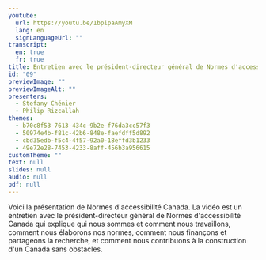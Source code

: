 ```yaml
---
youtube:
  url: https://youtu.be/1bpipaAmyXM
  lang: en
  signLanguageUrl: ""
transcript:
  en: true
  fr: true
title: Entretien avec le président-directeur général de Normes d'accessibilité Canada
id: "09"
previewImage: ""
previewImageAlt: ""
presenters:
  - Stefany Chénier
  - Philip Rizcallah
themes:
  - b70c8f53-7613-434c-9b2e-f76da3cc57f3
  - 50974e4b-f81c-42b6-848e-faefdff5d892
  - cbd35edb-f5c4-4f57-92a0-18effd3b1233
  - 49e72e28-7453-4233-8aff-456b3a956615
customTheme: ""
text: null
slides: null
audio: null
pdf: null
---
```

Voici la présentation de Normes d'accessibilité Canada. La vidéo est un entretien avec le président-directeur général de Normes d'accessibilité Canada qui explique qui nous sommes et comment nous travaillons, comment nous élaborons nos normes, comment nous finançons et partageons la recherche, et comment nous contribuons à la construction d'un Canada sans obstacles.

